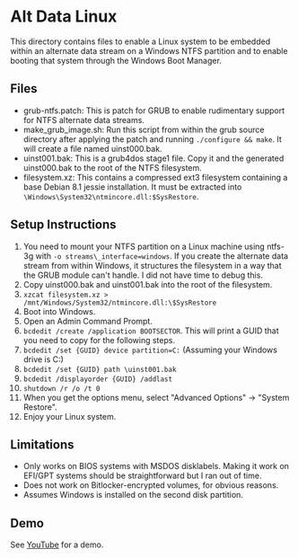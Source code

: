 Alt Data Linux
===

This directory contains files to enable a Linux system to be embedded within an alternate data
stream on a Windows NTFS partition and to enable booting that system through the Windows Boot
Manager.

Files
---
 - grub-ntfs.patch: This is patch for GRUB to enable rudimentary support for NTFS alternate data
   streams.
 - make\_grub\_image.sh: Run this script from within the grub source directory after applying the
   patch and running `./configure && make`. It will create a file named uinst000.bak.
 - uinst001.bak: This is a grub4dos stage1 file. Copy it and the generated uinst000.bak to the root
   of the NTFS filesystem.
 - filesystem.xz: This contains a compressed ext3 filesystem containing a base Debian 8.1 jessie
   installation. It must be extracted into `\Windows\System32\ntmincore.dll:$SysRestore`.

Setup Instructions
---
 1. You need to mount your NTFS partition on a Linux machine using ntfs-3g with
    `-o streams\_interface=windows`. If you create the alternate data stream from within Windows, it
    structures the filesystem in a way that the GRUB module can't handle. I did not have time to
    debug this.
 2. Copy uinst000.bak and uinst001.bak into the root of the filesystem.
 3. `xzcat filesystem.xz > /mnt/Windows/System32/ntmincore.dll:\$SysRestore`
 4. Boot into Windows.
 5. Open an Admin Command Prompt.
 6. `bcdedit /create /application BOOTSECTOR`. This will print a GUID that you need to copy for the
    following steps.
 7. `bcdedit /set {GUID} device partition=C:` (Assuming your Windows drive is C:)
 8. `bcdedit /set {GUID} path \uinst001.bak`
 9. `bcdedit /displayorder {GUID} /addlast`
 10. `shutdown /r /o /t 0`
 11. When you get the options menu, select "Advanced Options" -> "System Restore".
 12. Enjoy your Linux system.

Limitations
---
 - Only works on BIOS systems with MSDOS disklabels. Making it work on EFI/GPT systems should be
   straightforward but I ran out of time.
 - Does not work on Bitlocker-encrypted volumes, for obvious reasons.
 - Assumes Windows is installed on the second disk partition.

Demo
---
See [YouTube](https://youtu.be/1LxpyYqTQ_Q) for a demo.

